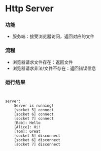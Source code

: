# Http Server

### 功能
- 服务端：接受浏览器访问，返回对应的文件

### 流程
- 浏览器请求文件存在：返回文件
- 浏览器请求非法/文件不存在：返回错误信息

### 运行结果
```text


server:
    Server is running!
    [socket 5] connect
    [socket 6] connect
    [socket 7] connect
    [Bob]: Hello
    [Alice]: Hi!
    [Tom]: Great
    [socket 5] disconnect
    [socket 6] disconnect
    [socket 7] disconnect
```